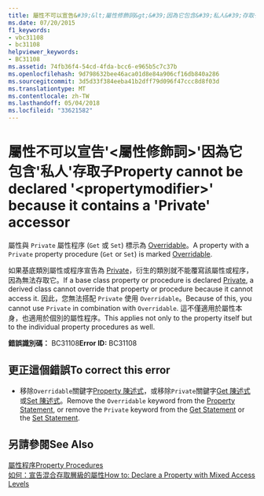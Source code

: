 ```yaml
---
title: 屬性不可以宣告&#39;&lt;屬性修飾詞&gt;&#39;因為它包含&#39;私人&#39;存取子
ms.date: 07/20/2015
f1_keywords:
- vbc31108
- bc31108
helpviewer_keywords:
- BC31108
ms.assetid: 74fb36f4-54cd-4fda-bcc6-e965b5c7c37b
ms.openlocfilehash: 9d798632bee46aca01d8e84a906cf16db840a286
ms.sourcegitcommit: 3d5d33f384eeba41b2dff79d096f47ccc8d8f03d
ms.translationtype: MT
ms.contentlocale: zh-TW
ms.lasthandoff: 05/04/2018
ms.locfileid: "33621582"
---
```

# <a name="property-cannot-be-declared-39ltpropertymodifiergt39-because-it-contains-a-39private39-accessor"></a><span data-ttu-id="d4d0a-102">屬性不可以宣告&#39;&lt;屬性修飾詞&gt;&#39;因為它包含&#39;私人&#39;存取子</span><span class="sxs-lookup"><span data-stu-id="d4d0a-102">Property cannot be declared &#39;&lt;propertymodifier&gt;&#39; because it contains a &#39;Private&#39; accessor</span></span>
<span data-ttu-id="d4d0a-103">屬性與 `Private` 屬性程序 (`Get` 或 `Set`) 標示為 [Overridable](../../visual-basic/language-reference/modifiers/overridable.md)。</span><span class="sxs-lookup"><span data-stu-id="d4d0a-103">A property with a `Private` property procedure (`Get` or `Set`) is marked [Overridable](../../visual-basic/language-reference/modifiers/overridable.md).</span></span>  
  
 <span data-ttu-id="d4d0a-104">如果基底類別屬性或程序宣告為 [Private](../../visual-basic/language-reference/modifiers/private.md)，衍生的類別就不能覆寫該屬性或程序，因為無法存取它。</span><span class="sxs-lookup"><span data-stu-id="d4d0a-104">If a base class property or procedure is declared [Private](../../visual-basic/language-reference/modifiers/private.md), a derived class cannot override that property or procedure because it cannot access it.</span></span> <span data-ttu-id="d4d0a-105">因此，您無法搭配 `Private` 使用 `Overridable`。</span><span class="sxs-lookup"><span data-stu-id="d4d0a-105">Because of this, you cannot use `Private` in combination with `Overridable`.</span></span> <span data-ttu-id="d4d0a-106">這不僅適用於屬性本身，也適用於個別的屬性程序。</span><span class="sxs-lookup"><span data-stu-id="d4d0a-106">This applies not only to the property itself but to the individual property procedures as well.</span></span>  
  
 <span data-ttu-id="d4d0a-107">**錯誤識別碼：** BC31108</span><span class="sxs-lookup"><span data-stu-id="d4d0a-107">**Error ID:** BC31108</span></span>  
  
## <a name="to-correct-this-error"></a><span data-ttu-id="d4d0a-108">更正這個錯誤</span><span class="sxs-lookup"><span data-stu-id="d4d0a-108">To correct this error</span></span>  
  
-   <span data-ttu-id="d4d0a-109">移除`Overridable`關鍵字[Property 陳述式](../../visual-basic/language-reference/statements/property-statement.md)，或移除`Private`關鍵字[Get 陳述式](../../visual-basic/language-reference/statements/get-statement.md)或[Set 陳述式](../../visual-basic/language-reference/statements/set-statement.md)。</span><span class="sxs-lookup"><span data-stu-id="d4d0a-109">Remove the `Overridable` keyword from the [Property Statement](../../visual-basic/language-reference/statements/property-statement.md), or remove the `Private` keyword from the [Get Statement](../../visual-basic/language-reference/statements/get-statement.md) or the [Set Statement](../../visual-basic/language-reference/statements/set-statement.md).</span></span>  
  
## <a name="see-also"></a><span data-ttu-id="d4d0a-110">另請參閱</span><span class="sxs-lookup"><span data-stu-id="d4d0a-110">See Also</span></span>  
 [<span data-ttu-id="d4d0a-111">屬性程序</span><span class="sxs-lookup"><span data-stu-id="d4d0a-111">Property Procedures</span></span>](../../visual-basic/programming-guide/language-features/procedures/property-procedures.md)  
 [<span data-ttu-id="d4d0a-112">如何：宣告混合存取層級的屬性</span><span class="sxs-lookup"><span data-stu-id="d4d0a-112">How to: Declare a Property with Mixed Access Levels</span></span>](../../visual-basic/programming-guide/language-features/procedures/how-to-declare-a-property-with-mixed-access-levels.md)
